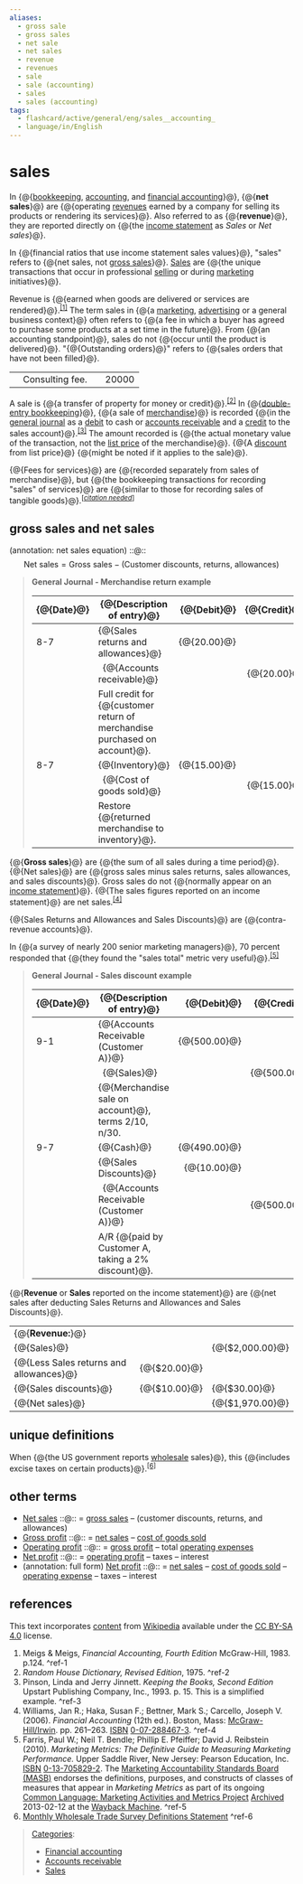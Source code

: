 ```yaml
---
aliases:
  - gross sale
  - gross sales
  - net sale
  - net sales
  - revenue
  - revenues
  - sale
  - sale (accounting)
  - sales
  - sales (accounting)
tags:
  - flashcard/active/general/eng/sales__accounting_
  - language/in/English
---
```


# sales

In {@{[bookkeeping](bookkeeping.md), [accounting](accounting.md), and [financial accounting](financial%20accounting.md)}@}, {@{__net sales__}@} are {@{operating [revenues](revenue.md) earned by a company for selling its products or rendering its services}@}. Also referred to as {@{__revenue__}@}, they are reported directly on {@{the [income statement](income%20statement.md) as _Sales_ or _Net sales_}@}. <!--SR:!2025-01-16,4,270!2025-01-16,4,270!2025-01-16,4,270!2025-01-16,4,270!2025-01-16,4,270-->

In {@{financial ratios that use income statement sales values}@}, "sales" refers to {@{net sales, not [gross sales](gross%20sales.md#gross%20sales%20and%20net%20sales)}@}. [Sales](sales.md) are {@{the unique transactions that occur in professional [selling](selling.md) or during [marketing](marketing.md) initiatives}@}. <!--SR:!2025-01-16,4,270!2025-01-16,4,270!2025-01-16,4,270-->

Revenue is {@{earned when goods are delivered or services are rendered}@}.<sup>[\[1\]](#^ref-1)</sup> The term sales in {@{a [marketing](marketing.md), [advertising](advertising.md) or a general business context}@} often refers to {@{a fee in which a buyer has agreed to purchase some products at a set time in the future}@}. From {@{an accounting standpoint}@}, sales do not {@{occur until the product is delivered}@}. "{@{Outstanding orders}@}" refers to {@{sales orders that have not been filled}@}. <!--SR:!2025-01-16,4,270!2025-01-16,4,270!2025-01-16,4,270!2025-01-16,4,270!2025-01-16,4,270!2025-01-16,4,270!2025-01-16,4,270-->

|   |                 |   |       |
| - | --------------- | - | ----- |
|   | Consulting fee. |   | 20000 |

A sale is {@{a transfer of property for money or credit}@}.<sup>[\[2\]](#^ref-2)</sup> In {@{[double-entry bookkeeping](double-entry%20bookkeeping.md)}@}, {@{a sale of [merchandise](merchandise.md)}@} is recorded {@{in the [general journal](general%20journal.md) as a [debit](debits%20and%20credits.md) to cash or [accounts receivable](accounts%20receivable.md) and a [credit](debits%20and%20credits.md) to the sales account}@}.<sup>[\[3\]](#^ref-3)</sup> The amount recorded is {@{the actual monetary value of the transaction, not the [list price](list%20price.md) of the merchandise}@}. {@{A [discount](discounts%20and%20allowances.md) from list price}@} {@{might be noted if it applies to the sale}@}. <!--SR:!2025-01-15,3,250!2025-01-16,4,270!2025-01-16,4,270!2025-01-16,4,270!2025-01-16,4,270!2025-01-16,4,270!2025-01-16,4,270-->

{@{Fees for services}@} are {@{recorded separately from sales of merchandise}@}, but {@{the bookkeeping transactions for recording "sales" of services}@} are {@{similar to those for recording sales of tangible goods}@}.<sup>\[_[citation needed](https://en.wikipedia.org/wiki/Wikipedia:Citation%20needed)_\]</sup> <!--SR:!2025-01-16,4,270!2025-01-16,4,270!2025-01-16,4,270!2025-01-16,4,270-->

## gross sales and net sales

(annotation: net sales equation) ::@:: $${\text{Net sales} }={\text{Gross sales} }-{\text{(Customer discounts, returns, allowances)} }$$ <!--SR:!2025-01-16,4,270!2025-01-16,4,270-->

> __General Journal - Merchandise return example__
>
> | {@{Date}@} | {@{Description of entry}@}                                                 | {@{Debit}@} | {@{Credit}@} |
> | ---------- | -------------------------------------------------------------------------- | -----------:| ------------:|
> | 8-7        | {@{Sales returns and allowances}@}                                         | {@{20.00}@} |              |
> |            | &ensp;{@{Accounts receivable}@}                                            |             | {@{20.00}@}  |
> |            | Full credit for {@{customer return of merchandise purchased on account}@}. |             |              |
> | 8-7        | {@{Inventory}@}                                                            | {@{15.00}@} |              |
> |            | &ensp;{@{Cost of goods sold}@}                                             |             | {@{15.00}@}  |
> |            | Restore {@{returned merchandise to inventory}@}.                           |             |              | <!--SR:!2025-01-16,4,270!2025-01-16,4,270!2025-01-16,4,270!2025-01-16,4,270!2025-01-16,4,270!2025-01-16,4,270!2025-01-16,4,270!2025-01-16,4,270!2025-01-16,4,270!2025-01-16,4,270!2025-01-16,4,270!2025-01-16,4,270!2025-01-16,4,270!2025-01-16,4,270-->

{@{__Gross sales__}@} are {@{the sum of all sales during a time period}@}. {@{Net sales}@} are {@{gross sales minus sales returns, sales allowances, and sales discounts}@}. Gross sales do not {@{normally appear on an [income statement](income%20statement.md)}@}. {@{The sales figures reported on an income statement}@} are net sales.<sup>[\[4\]](#^ref-4)</sup> <!--SR:!2025-01-16,4,270!2025-01-16,4,270!2025-01-16,4,270!2025-01-16,4,270!2025-01-16,4,270!2025-01-16,4,270-->

<!--
- sales returns are refunds to customers for returned merchandise / credit notes
- debit notes
- sales journal entries non-current, current batch processed transactions [predictive analytics](predictive%20analytics.md) in strategic management/administration/governance research metaframeworks
- sales allowances are reductions in sales price for merchandise with minor defects, the allowance agreed upon _after_ the customer has purchased the merchandise \(see also [credit note](credit%20note.md)\)
- sales discounts allowed are reduced payments from the customer based on invoice payment terms such as 2/10, n/30 \(2% discount if paid within 10 days, net invoice total due in 30 days\)
- interest received for amounts in arrears
- inc/exc amounts capital goods&services, non-capital goods&services input valued added tax, with cost of non-capital goods sold

input vat - output vat

sales of portfolio items and capital gains taxes
-->

{@{Sales Returns and Allowances and Sales Discounts}@} are {@{contra-revenue accounts}@}.

In {@{a survey of nearly 200 senior marketing managers}@}, 70 percent responded that {@{they found the "sales total" metric very useful}@}.<sup>[\[5\]](#^ref-5)</sup>

> __General Journal - Sales discount example__
>
> | {@{Date}@} | {@{Description of entry}@}                           | {@{Debit}@}  | {@{Credit}@} |
> | ---------- | ---------------------------------------------------- | ------------:| ------------:|
> | 9-1        | {@{Accounts Receivable \(Customer A\)}@}             | {@{500.00}@} |              |
> |            | &ensp;{@{Sales}@}                                    |              | {@{500.00}@} |
> |            | {@{Merchandise sale on account}@}, terms 2/10, n/30. |              |              |
> | 9-7        | {@{Cash}@}                                           | {@{490.00}@} |              |
> |            | {@{Sales Discounts}@}                                | {@{10.00}@}  |              |
> |            | &ensp;{@{Accounts Receivable \(Customer A\)}@}       |              | {@{500.00}@} |
> |            | A/R {@{paid by Customer A, taking a 2% discount}@}.  |              |              |

{@{__Revenue__ or __Sales__ reported on the income statement}@} are {@{net sales after deducting Sales Returns and Allowances and Sales Discounts}@}.

|                                         |               |                  |
| --------------------------------------- | ------------- | ---------------- |
| {@{__Revenue:__}@}                      |               |                  |
| {@{Sales}@}                             |               | {@{\$2,000.00}@} |
| {@{Less Sales returns and allowances}@} | {@{\$20.00}@} |                  |
| {@{Sales discounts}@}                   | {@{\$10.00}@} | {@{\$30.00}@}    |
| {@{Net sales}@}                         |               | {@{\$1,970.00}@} |

## unique definitions

When {@{the US government reports [wholesale](wholesale.md) sales}@}, this {@{includes excise taxes on certain products}@}.<sup>[\[6\]](#^ref-6)</sup>

## other terms

- [Net sales](net%20sales.md) ::@:: = [gross sales](gross%20sales.md#gross%20sales%20and%20net%20sales) – \(customer discounts, returns, and allowances\)
- [Gross profit](gross%20profit.md) ::@:: = [net sales](net%20sales.md) – [cost of goods sold](cost%20of%20goods%20sold.md)
- [Operating profit](operating%20profit.md) ::@:: = [gross profit](gross%20profit.md) – total [operating expenses](operating%20expense.md)
- [Net profit](net%20profit.md) ::@:: = [operating profit](operating%20profit.md) – taxes – interest
- (annotation: full form) [Net profit](net%20profit.md) ::@:: = [net sales](net%20sales.md) – [cost of goods sold](cost%20of%20goods%20sold.md) – [operating expense](operating%20expense.md) – taxes – interest

## references

This text incorporates [content](https://en.wikipedia.org/wiki/sales_(accounting)) from [Wikipedia](Wikipedia.md) available under the [CC BY-SA 4.0](https://creativecommons.org/licenses/by-sa/4.0/) license.

1. Meigs & Meigs, _Financial Accounting, Fourth Edition_ McGraw-Hill, 1983. p.124. <a id="^ref-1"></a>^ref-1
2. _Random House Dictionary, Revised Edition_, 1975. <a id="^ref-2"></a>^ref-2
3. Pinson, Linda and Jerry Jinnett. _Keeping the Books, Second Edition_ Upstart Publishing Company, Inc., 1993. p. 15. This is a simplified example. <a id="^ref-3"></a>^ref-3
4. <a id="CITEREFWilliamsHakaBettnerCarcello2006"></a> Williams, Jan R.; Haka, Susan F.; Bettner, Mark S.; Carcello, Joseph V. \(2006\). _Financial Accounting_ \(12th ed.\). Boston, Mass: [McGraw-Hill/Irwin](McGraw-Hill.md). pp. 261–263. [ISBN](ISBN%20(identifier).md) [0-07-288467-3](https://en.wikipedia.org/wiki/Special:BookSources/0-07-288467-3). <a id="^ref-4"></a>^ref-4
5. Farris, Paul W.; Neil T. Bendle; Phillip E. Pfeiffer; David J. Reibstein \(2010\). _Marketing Metrics: The Definitive Guide to Measuring Marketing Performance._ Upper Saddle River, New Jersey: Pearson Education, Inc. [ISBN](ISBN%20(identifier).md) [0-13-705829-2](https://en.wikipedia.org/wiki/Special:BookSources/0-13-705829-2). The [Marketing Accountability Standards Board \(MASB\)](Marketing%20Accountability%20Standards%20Board%20(MASB).md) endorses the definitions, purposes, and constructs of classes of measures that appear in _Marketing Metrics_ as part of its ongoing [Common Language: Marketing Activities and Metrics Project](http://www.themasb.org/common-language-project/) [Archived](https://web.archive.org/web/20130212100753/http://www.themasb.org/common-language-project/) 2013-02-12 at the [Wayback Machine](Wayback%20Machine.md). <a id="^ref-5"></a>^ref-5
6. [Monthly Wholesale Trade Survey Definitions Statement](https://www.census.gov/mwts/www/mwtsdef.html) <a id="^ref-6"></a>^ref-6

> [Categories](https://en.wikipedia.org/wiki/Help:Category):
>
> - [Financial accounting](https://en.wikipedia.org/wiki/Category:Financial%20accounting)
> - [Accounts receivable](https://en.wikipedia.org/wiki/Category:Accounts%20receivable)
> - [Sales](https://en.wikipedia.org/wiki/Category:Sales)
